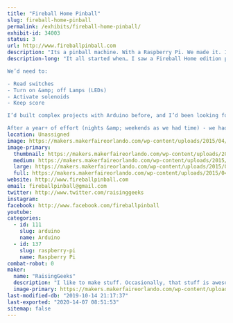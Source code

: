 ```yaml
---
title: "Fireball Home Pinball"
slug: fireball-home-pinball
permalink: /exhibits/fireball-home-pinball/
exhibit-id: 34003
status: 3
url: http://www.fireballpinball.com
description: "Its a pinball machine. With a Raspberry Pi. We made it. It's awesome."
description-long: "It all started when… I saw a Fireball Home edition playfield on eBay locally – I purchased it ($135!) with the intent of lighting the lamps with an Arduino, framing it, and hanging it on the wall of my office. My boys saw it and asked “can you make it play?” – Now this was either an innocent question – or a challenge by my sons. Not one to let a challenge go unanswered, I started thinking about the problem – how hard could it be?

We’d need to:

- Read switches
- Turn on &amp; off Lamps (LEDs)
- Activate solenoids
- Keep score

I’d built complex projects with Arduino before, and I’d been looking for a Raspberry Pi GPIO project. I’d purchased some when they first launched, but STILL hadn’t done GPIO work. We’d just finished teaching our first Intro to Raspberry Pi classes at FamiLAB, so I was really excited to try it.

After a year+ of effort (nights &amp; weekends as we had time) - we had a playable pinball machine. Its still a little buggy, but we love it, and we hope you will too :)"
location: Unassigned
image: https://makers.makerfaireorlando.com/wp-content/uploads/2015/04/fireball1.jpg
image-primary:
  thumbnail: https://makers.makerfaireorlando.com/wp-content/uploads/2015/04/fireball1-150x150.jpg
  medium: https://makers.makerfaireorlando.com/wp-content/uploads/2015/04/fireball1-300x225.jpg
  large: https://makers.makerfaireorlando.com/wp-content/uploads/2015/04/fireball1.jpg
  full: https://makers.makerfaireorlando.com/wp-content/uploads/2015/04/fireball1.jpg
website: http://www.fireballpinball.com
email: fireballpinball@gmail.com
twitter: http://www.twitter.com/raisinggeeks
instagram: 
facebook: http://www.facebook.com/fireballpinball
youtube: 
categories:
  - id: 111
    slug: arduino
    name: Arduino
  - id: 137
    slug: raspberry-pi
    name: Raspberry Pi
combat-robot: 0
maker:
  name: "RaisingGeeks"
  description: "I like to make stuff. Occasionally, that stuff is awesome :')"
  image-primary: https://makers.makerfaireorlando.com/wp-content/uploads/2015/06/ic_familab_shirt_450x550.png
last-modified-db: "2019-10-14 21:17:37"
last-exported: "2020-14-07 08:51:53"
sitemap: false
---
```

